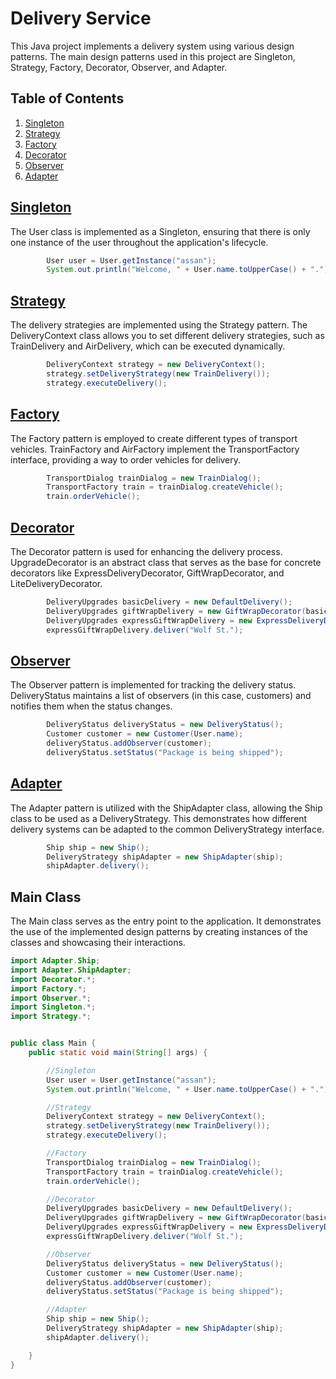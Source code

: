 # Delivery Service
This Java project implements a delivery system using various design patterns. The main design patterns used in this project are Singleton, Strategy, Factory, Decorator, Observer, and Adapter.

## Table of Contents
1. [Singleton](#Singleton)
2. [Strategy](#Strategy)
3. [Factory](#Factory)
4. [Decorator](#Decorator)
5. [Observer](#Observer)
6. [Adapter](#Adapter)

## [Singleton](https://github.com/toriowtf/sdpfinal/tree/master/Singleton)
The User class is implemented as a Singleton, ensuring that there is only one instance of the user throughout the application's lifecycle.
```java
        User user = User.getInstance("assan");
        System.out.println("Welcome, " + User.name.toUpperCase() + ".");
```

## [Strategy](https://github.com/toriowtf/sdpfinal/tree/master/Strategy)
The delivery strategies are implemented using the Strategy pattern. The DeliveryContext class allows you to set different delivery strategies, such as TrainDelivery and AirDelivery, which can be executed dynamically.
```java
        DeliveryContext strategy = new DeliveryContext();
        strategy.setDeliveryStrategy(new TrainDelivery());
        strategy.executeDelivery();
```

## [Factory](https://github.com/toriowtf/sdpfinal/tree/master/Factory)
The Factory pattern is employed to create different types of transport vehicles. TrainFactory and AirFactory implement the TransportFactory interface, providing a way to order vehicles for delivery.
```java
        TransportDialog trainDialog = new TrainDialog();
        TransportFactory train = trainDialog.createVehicle();
        train.orderVehicle();
```

## [Decorator](https://github.com/toriowtf/sdpfinal/tree/master/Decorator)
The Decorator pattern is used for enhancing the delivery process. UpgradeDecorator is an abstract class that serves as the base for concrete decorators like ExpressDeliveryDecorator, GiftWrapDecorator, and LiteDeliveryDecorator.
```java
        DeliveryUpgrades basicDelivery = new DefaultDelivery();
        DeliveryUpgrades giftWrapDelivery = new GiftWrapDecorator(basicDelivery);
        DeliveryUpgrades expressGiftWrapDelivery = new ExpressDeliveryDecorator(giftWrapDelivery);
        expressGiftWrapDelivery.deliver("Wolf St.");
```

## [Observer](https://github.com/toriowtf/sdpfinal/tree/master/Observer)
The Observer pattern is implemented for tracking the delivery status. DeliveryStatus maintains a list of observers (in this case, customers) and notifies them when the status changes.
```java
        DeliveryStatus deliveryStatus = new DeliveryStatus();
        Customer customer = new Customer(User.name);
        deliveryStatus.addObserver(customer);
        deliveryStatus.setStatus("Package is being shipped");
```

## [Adapter](https://github.com/toriowtf/sdpfinal/tree/master/Adapter)
The Adapter pattern is utilized with the ShipAdapter class, allowing the Ship class to be used as a DeliveryStrategy. This demonstrates how different delivery systems can be adapted to the common DeliveryStrategy interface.
```java
        Ship ship = new Ship();
        DeliveryStrategy shipAdapter = new ShipAdapter(ship);
        shipAdapter.delivery();
```

## Main Class
The Main class serves as the entry point to the application. It demonstrates the use of the implemented design patterns by creating instances of the classes and showcasing their interactions.
```java
import Adapter.Ship;
import Adapter.ShipAdapter;
import Decorator.*;
import Factory.*;
import Observer.*;
import Singleton.*;
import Strategy.*;


public class Main {
    public static void main(String[] args) {

        //Singleton
        User user = User.getInstance("assan");
        System.out.println("Welcome, " + User.name.toUpperCase() + ".");

        //Strategy
        DeliveryContext strategy = new DeliveryContext();
        strategy.setDeliveryStrategy(new TrainDelivery());
        strategy.executeDelivery();

        //Factory
        TransportDialog trainDialog = new TrainDialog();
        TransportFactory train = trainDialog.createVehicle();
        train.orderVehicle();

        //Decorator
        DeliveryUpgrades basicDelivery = new DefaultDelivery();
        DeliveryUpgrades giftWrapDelivery = new GiftWrapDecorator(basicDelivery);
        DeliveryUpgrades expressGiftWrapDelivery = new ExpressDeliveryDecorator(giftWrapDelivery);
        expressGiftWrapDelivery.deliver("Wolf St.");

        //Observer
        DeliveryStatus deliveryStatus = new DeliveryStatus();
        Customer customer = new Customer(User.name);
        deliveryStatus.addObserver(customer);
        deliveryStatus.setStatus("Package is being shipped");

        //Adapter
        Ship ship = new Ship();
        DeliveryStrategy shipAdapter = new ShipAdapter(ship);
        shipAdapter.delivery();

    }
}

```
